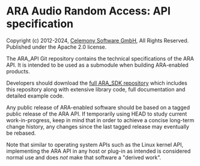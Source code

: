 # ARA Audio Random Access: API specification

Copyright (c) 2012-2024, [Celemony Software GmbH](https://www.celemony.com), All Rights Reserved.
Published under the Apache 2.0 license.

The ARA_API Git repository contains the technical specifications of the ARA API. It is intended to be
used as a submodule when building ARA-enabled products.

Developers should download the [full ARA_SDK repository](https://github.com/Celemony/ARA_SDK) which
includes this repository along with extensive library code, full documentation and detailed example code.

Any public release of ARA-enabled software should be based on a tagged public release of the ARA API.
If temporarily using HEAD to study current work-in-progress, keep in mind that in order to achieve a
concise long-term change history, any changes since the last tagged release may eventually be rebased.

Note that similar to operating system APIs such as the Linux kernel API, implementing the ARA API in any
host or plug-in as intended is considered normal use and does *not* make that software a "derived work".
